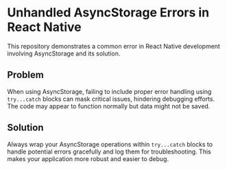 # Unhandled AsyncStorage Errors in React Native

This repository demonstrates a common error in React Native development involving AsyncStorage and its solution.

## Problem

When using AsyncStorage, failing to include proper error handling using `try...catch` blocks can mask critical issues, hindering debugging efforts.  The code may appear to function normally but data might not be saved.

## Solution

Always wrap your AsyncStorage operations within `try...catch` blocks to handle potential errors gracefully and log them for troubleshooting.  This makes your application more robust and easier to debug.